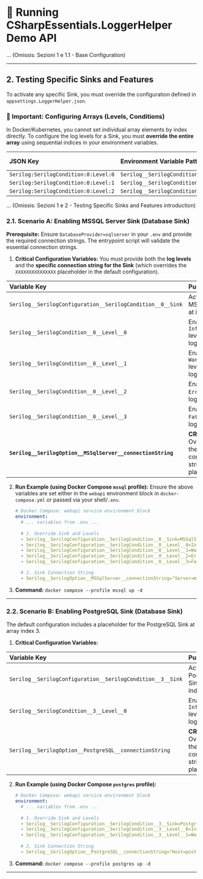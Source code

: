 # 🚀 Running CSharpEssentials.LoggerHelper Demo API
... (Omissis: Sezioni 1 e 1.1 - Base Configuration)

---

## 2. Testing Specific Sinks and Features

To activate any specific Sink, you must override the configuration defined in `appsettings.LoggerHelper.json`.

### 🚨 Important: Configuring Arrays (Levels, Conditions)

In Docker/Kubernetes, you cannot set individual array elements by index directly. To configure the log levels for a Sink, you must **override the entire array** using sequential indices in your environment variables.

| JSON Key | Environment Variable Pattern | Example Value |
| :--- | :--- | :--- |
| `Serilog:SerilogCondition:0:Level:0` | `Serilog__SerilogCondition__0__Level__0` | `Information` |
| `Serilog:SerilogCondition:0:Level:1` | `Serilog__SerilogCondition__0__Level__1` | `Error` |
| `Serilog:SerilogCondition:0:Level:2` | `Serilog__SerilogCondition__0__Level__2` | `Fatal` |

... (Omissis: Sezioni 1 e 2 - Testing Specific Sinks and Features introduction)

### 2.1. Scenario A: Enabling MSSQL Server Sink (Database Sink)

**Prerequisite:** Ensure `DatabaseProvider=sqlserver` in your `.env` and provide the required connection strings. The entrypoint script will validate the essential connection strings.

1.  **Critical Configuration Variables:**
    You must provide both the **log levels** and the **specific connection string for the Sink** (which overrides the `XXXXXXXXXXXXXXX` placeholder in the default configuration).

| Variable Key | Purpose | Example Value |
| :--- | :--- | :--- |
| `Serilog__SerilogConfiguration__SerilogCondition__0__Sink` | Activates MSSQL Sink at index 0. | `MSSqlServer` |
| `Serilog__SerilogCondition__0__Level__0` | Enables `Information` level logging. | `Information` |
| `Serilog__SerilogCondition__0__Level__1` | Enables `Warning` level logging. | `Warning` |
| `Serilog__SerilogCondition__0__Level__2` | Enables `Error` level logging. | `Error` |
| `Serilog__SerilogCondition__0__Level__3` | Enables `Fatal` level logging. | `Fatal` |
| **`Serilog__SerilogOption__MSSqlServer__connectionString`** | **CRITICAL:** Overrides the Sink's connection string placeholder. | `Server=mssql-container,1433;Database=test_db;User Id=SA;Password=strong!password#123;TrustServerCertificate=True` |

2.  **Run Example (using Docker Compose `mssql` profile):**
    Ensure the above variables are set either in the `webapi` environment block in `docker-compose.yml` or passed via your shell/`.env`.

    ```yaml
    # Docker Compose: webapi service environment block
    environment:
      # ... variables from .env ...
      
      # 1. Override Sink and Levels
      - Serilog__SerilogConfiguration__SerilogCondition__0__Sink=MSSqlServer
      - Serilog__SerilogConfiguration__SerilogCondition__0__Level__0=Information
      - Serilog__SerilogConfiguration__SerilogCondition__0__Level__1=Warning
      - Serilog__SerilogConfiguration__SerilogCondition__0__Level__2=Error
      - Serilog__SerilogConfiguration__SerilogCondition__0__Level__3=Fatal

      # 2. Sink Connection String
      - Serilog__SerilogOption__MSSqlServer__connectionString="Server=mssql-container,1433;Database=test_db;User Id=SA;Password=strong!password#123;TrustServerCertificate=True"
    ```

3.  **Command:** `docker compose --profile mssql up -d`

---

### 2.2. Scenario B: Enabling PostgreSQL Sink (Database Sink)

The default configuration includes a placeholder for the PostgreSQL Sink at array index 3.

1.  **Critical Configuration Variables:**

| Variable Key | Purpose | Example Value |
| :--- | :--- | :--- |
| `Serilog__SerilogConfiguration__SerilogCondition__3__Sink` | Activates PostgreSQL Sink at index 3. | `PostgreSQL` |
| `Serilog__SerilogCondition__3__Level__0` | Enables `Information` level logging. | `Information` |
| `Serilog__SerilogOption__PostgreSQL__connectionString` | **CRITICAL:** Overrides the Sink's connection string placeholder. | `Host=postgres-container;Port=5432;Database=test_db;Username=root;Password=root` |

2.  **Run Example (using Docker Compose `postgres` profile):**

    ```yaml
    # Docker Compose: webapi service environment block
    environment:
      # ... variables from .env ...
      
      # 1. Override Sink and Levels
      - Serilog__SerilogConfiguration__SerilogCondition__3__Sink=PostgreSQL
      - Serilog__SerilogConfiguration__SerilogCondition__3__Level__0=Information
      - Serilog__SerilogConfiguration__SerilogCondition__3__Level__1=Warning
      
      # 2. Sink Connection String
      - Serilog__SerilogOption__PostgreSQL__connectionString="Host=postgres-container;Port=5432;Database=test_db;Username=root;Password=root"
    ```

3.  **Command:** `docker compose --profile postgres up -d`

---